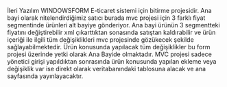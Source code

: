 İleri Yazılım WINDOWSFORM E-ticaret sistemi için bitirme projesidir.
Ana bayi olarak nitelendirdiğimiz satıcı burada mvc projesi için 3 farklı fiyat segmentinde ürünleri alt bayiye gönderiyor. Ana bayi ürünün 3 segmentteki fiyatını değiştirebilir xml çıkarttıktan sonasında satıştan kaldırabilir ve ürün içeriği ile ilgili tüm değişiklikleri mvc projesinde gözükecek şekilde sağlayabilmektedir. Ürün konusunda yapılacak tüm değişiklikler bu form projesi üzerinde yetki olarak Ana Bayide olmaktadır. MVC projesi sadece yönetici girişi yapıldıktan sonrasında ürün konusunda yapılan ekleme veya değişiklik var ise direkt olarak veritabanındaki tablosuna alacak ve ana sayfasında yayınlayacaktır. 
